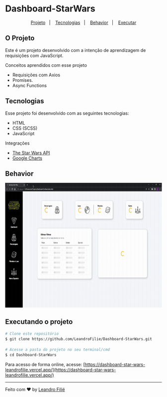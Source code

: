 # Dashboard-StarWars

<p align="center">
  <a href="#o-projeto">Projeto</a>&nbsp;&nbsp;&nbsp;|&nbsp;&nbsp;&nbsp;
  <a href="#tecnologias">Tecnologias</a>&nbsp;&nbsp;&nbsp;|&nbsp;&nbsp;&nbsp;
<a href="#behavior">Behavior</a>&nbsp;&nbsp;&nbsp;|&nbsp;&nbsp;&nbsp;
  <a href="#executando-o-projeto">Executar</a>
</p>

## O Projeto
Este é um projeto desenvolvido com a intenção de aprendizagem de requisições com JavaScript.

Conceitos aprendidos com esse projeto
- Requisições com Axios
- Promises.
- Async Functions

## Tecnologias

Esse projeto foi desenvolvido com as seguintes tecnologias:

- HTML
- CSS (SCSS)
- JavaScript

Integrações
 - [The Star Wars API](https://swapi.dev/)
 - [Google Charts](https://developers.google.com/chart)

## Behavior
<p align="center">
	<img src='.github/behavior-gif.gif' height="400px">
</p>

## Executando o projeto

```bash
# Clone este repositório
$ git clone https://github.com/LeandroFilie/Dashboard-StarWars.git

# Acesse a pasta do projeto no seu terminal/cmd
$ cd Dashboard-StarWars
```
Para acesso de forma online, acesse: [https://dashboard-star-wars-leandrofilie.vercel.app/](https://dashboard-star-wars-leandrofilie.vercel.app/)

---
Feito com :heart: by [Leandro Filié](https://github.com/LeandroFilie)
